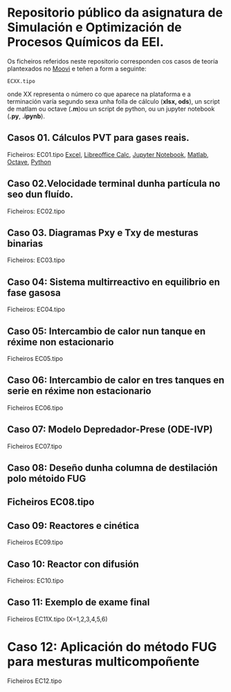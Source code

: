 # Repositorio público da asignatura de Simulación e Optimización de Procesos Químicos da EEI.

Os ficheiros referidos neste repositorio corresponden cos casos de teoría plantexados no [Moovi](hhtps://moovi.uvigo.gal) e teñen a form a seguinte:

```
ECXX.tipo
```

onde XX representa o número co que aparece na plataforma e a terminación varía segundo sexa unha folla de cálculo (**xlsx, ods**), un script de matlam ou octave (**.m**)ou un script de python, ou un jupyter notebook (**.py**, **.ipynb**).

## Casos 01. Cálculos PVT para gases reais.
Ficheiros: EC01.tipo [Excel](https://github.com/anxosanchez/sopq/blob/main/Casos%20de%20teor%C3%ADa/Excel/EC01.xlxs), [Libreoffice Calc](https://github.com/anxosanchez/sopq/blob/main/Casos%20de%20teor%C3%ADa/Excel/EC01.ods), [Jupyter Notebook](https://github.com/anxosanchez/sopq/blob/main/Casos%20de%20teor%C3%ADa/Jupyter/EC01.ipynb), [Matlab](https://github.com/anxosanchez/sopq/blob/main/Casos%20de%20teor%C3%ADa/Matlab/EC01.m),  [Octave](https://github.com/anxosanchez/sopq/blob/main/Casos%20de%20teor%C3%ADa/Matlab/EC01_Octave.m),  [Python](https://github.com/anxosanchez/sopq/blob/main/Casos%20de%20teor%C3%ADa/Python/EC01.py)

## Caso 02.Velocidade terminal dunha partícula no seo dun fluído.
Ficheiros: EC02.tipo

## Caso 03. Diagramas Pxy e Txy de mesturas binarias
Ficheiros: EC03.tipo

## Caso 04: Sistema multirreactivo en equilibrio en fase gasosa
Ficheiros: EC04.tipo

## Caso 05: Intercambio de calor nun tanque en réxime non estacionario
Ficheiros EC05.tipo

## Caso 06: Intercambio de calor en tres tanques en serie en réxime non estacionario
Ficheiros EC06.tipo

## Caso 07: Modelo Depredador-Prese (ODE-IVP)
Ficheiros EC07.tipo

## Caso 08: Deseño dunha columna de destilación polo métoido FUG
## Ficheiros EC08.tipo

## Caso 09: Reactores e cinética
Ficheiros EC09.tipo

## Caso 10: Reactor con difusión
Ficheiros: EC10.tipo

## Caso 11: Exemplo de exame final
Ficheiros EC11X.tipo (X=1,2,3,4,5,6)

# Caso 12: Aplicación do método FUG para mesturas multicompoñente
Ficheiros EC12.tipo
